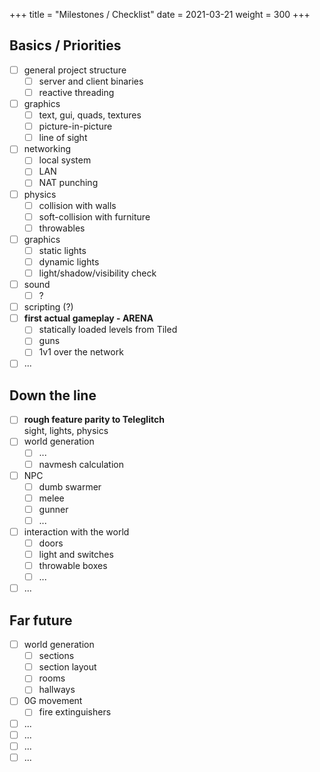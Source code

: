 +++
title = "Milestones / Checklist"
date = 2021-03-21
weight = 300
+++

## Basics / Priorities
- [ ] general project structure
  - [ ] server and client binaries
  - [ ] reactive threading
- [ ] graphics
  - [ ] text, gui, quads, textures
  - [ ] picture-in-picture
  - [ ] line of sight
- [ ] networking
  - [ ] local system
  - [ ] LAN
  - [ ] NAT punching
- [ ] physics
  - [ ] collision with walls
  - [ ] soft-collision with furniture
  - [ ] throwables
- [ ] graphics
  - [ ] static lights
  - [ ] dynamic lights
  - [ ] light/shadow/visibility check
- [ ] sound
  - [ ] ?
- [ ] scripting (?)
- [ ] **first actual gameplay - ARENA**
  - [ ] statically loaded levels from Tiled
  - [ ] guns
  - [ ] 1v1 over the network
- [ ] ...

## Down the line
- [ ] **rough feature parity to Teleglitch**  
      sight, lights, physics
- [ ] world generation
  - [ ] ...
  - [ ] navmesh calculation
- [ ] NPC
  - [ ] dumb swarmer
  - [ ] melee
  - [ ] gunner
  - [ ] ...
- [ ] interaction with the world
  - [ ] doors
  - [ ] light and switches
  - [ ] throwable boxes
  - [ ] ...
- [ ] ...

## Far future
- [ ] world generation
  - [ ] sections
  - [ ] section layout
  - [ ] rooms
  - [ ] hallways
- [ ] 0G movement
  - [ ] fire extinguishers
- [ ] ...
- [ ] ...
- [ ] ...
- [ ] ...

